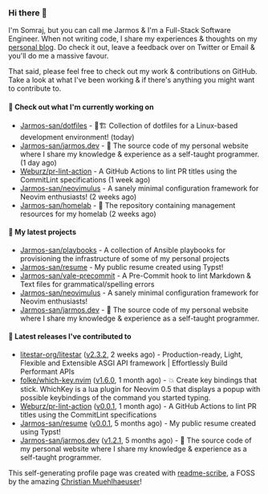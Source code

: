 ### Hi there 👋

I'm Somraj, but you can call me Jarmos & I'm a Full-Stack Software Engineer. When not writing code, I share my experiences & thoughts on my [personal blog](https://jarmos.vercel.app). Do check it out, leave a feedback over on Twitter or Email & you'll do me a massive favour.

That said, please feel free to check out my work & contributions on GitHub. Take a look at what I've been working & if there's anything you might want to contribute to.

#### 👷 Check out what I'm currently working on

- [Jarmos-san/dotfiles](https://github.com/Jarmos-san/dotfiles) - 👷🏗️ Collection of dotfiles for a Linux-based development environment! (today)
- [Jarmos-san/jarmos.dev](https://github.com/Jarmos-san/jarmos.dev) - 👨 The source code of my personal website where I share my knowledge &amp; experience as a self-taught programmer. (1 day ago)
- [Weburz/pr-lint-action](https://github.com/Weburz/pr-lint-action) - A GitHub Actions to lint PR titles using the CommitLint specifications (1 week ago)
- [Jarmos-san/neovimulus](https://github.com/Jarmos-san/neovimulus) - A sanely minimal configuration framework for Neovim enthusiasts! (2 weeks ago)
- [Jarmos-san/homelab](https://github.com/Jarmos-san/homelab) - 🧪 The repository containing management resources for my homelab (2 weeks ago)

#### 🌱 My latest projects

- [Jarmos-san/playbooks](https://github.com/Jarmos-san/playbooks) - A collection of Ansible playbooks for provisioning the infrastructure of some of my personal projects
- [Jarmos-san/resume](https://github.com/Jarmos-san/resume) - My public resume created using Typst!
- [Jarmos-san/vale-precommit](https://github.com/Jarmos-san/vale-precommit) - A Pre-Commit hook to lint Markdown &amp; Text files for grammatical/spelling errors
- [Jarmos-san/neovimulus](https://github.com/Jarmos-san/neovimulus) - A sanely minimal configuration framework for Neovim enthusiasts!
- [Jarmos-san/jarmos.dev](https://github.com/Jarmos-san/jarmos.dev) - 👨 The source code of my personal website where I share my knowledge &amp; experience as a self-taught programmer.

#### 🔭 Latest releases I've contributed to

- [litestar-org/litestar](https://github.com/litestar-org/litestar) ([v2.3.2](https://github.com/litestar-org/litestar/releases/tag/v2.3.2), 2 weeks ago) - Production-ready, Light, Flexible and Extensible ASGI API framework | Effortlessly Build Performant APIs
- [folke/which-key.nvim](https://github.com/folke/which-key.nvim) ([v1.6.0](https://github.com/folke/which-key.nvim/releases/tag/v1.6.0), 1 month ago) - 💥   Create key bindings that stick. WhichKey is a lua plugin for Neovim 0.5 that displays a popup with possible keybindings of the command you started typing.
- [Weburz/pr-lint-action](https://github.com/Weburz/pr-lint-action) ([v0.0.1](https://github.com/Weburz/pr-lint-action/releases/tag/v0.0.1), 1 month ago) - A GitHub Actions to lint PR titles using the CommitLint specifications
- [Jarmos-san/resume](https://github.com/Jarmos-san/resume) ([v0.0.1](https://github.com/Jarmos-san/resume/releases/tag/v0.0.1), 5 months ago) - My public resume created using Typst!
- [Jarmos-san/jarmos.dev](https://github.com/Jarmos-san/jarmos.dev) ([v1.2.1](https://github.com/Jarmos-san/jarmos.dev/releases/tag/v1.2.1), 5 months ago) - 👨 The source code of my personal website where I share my knowledge &amp; experience as a self-taught programmer.

This self-generating profile page was created with [readme-scribe](https://github.com/muesli/readme-scribe), a FOSS by the amazing [Christian Muehlhaeuser](https://github.com/muesli)!
